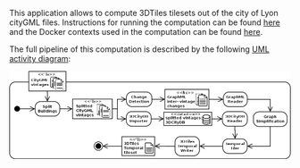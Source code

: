This application allows to compute 3DTiles tilesets out of the city of Lyon cityGML files. Instructions for running the computation can be found [here](PythonCallingDocker) and the Docker contexts used in the computation can be found [here](Docker).

The full pipeline of this computation is described by the following [UML activity diagram](https://www.uml-diagrams.org/activity-diagrams.html):

![Tiler Activity Diagram](./Images/TilerActivityDiagramWithoutRendering.png)


